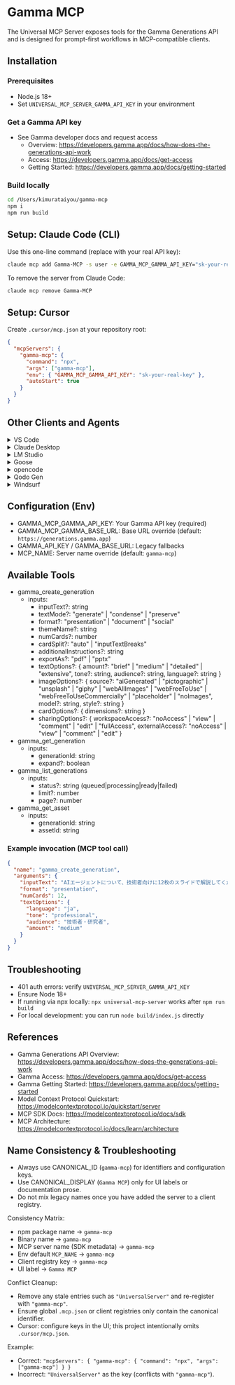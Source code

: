 # Gamma MCP

The Universal MCP Server exposes tools for the Gamma Generations API and is designed for prompt-first workflows in MCP-compatible clients.

## Installation

### Prerequisites
- Node.js 18+
- Set `UNIVERSAL_MCP_SERVER_GAMMA_API_KEY` in your environment

### Get a Gamma API key
- See Gamma developer docs and request access
  - Overview: https://developers.gamma.app/docs/how-does-the-generations-api-work
  - Access: https://developers.gamma.app/docs/get-access
  - Getting Started: https://developers.gamma.app/docs/getting-started

### Build locally
```bash
cd /Users/kimurataiyou/gamma-mcp
npm i
npm run build
```

## Setup: Claude Code (CLI)
Use this one-line command (replace with your real API key):
```bash
claude mcp add Gamma-MCP -s user -e GAMMA_MCP_GAMMA_API_KEY="sk-your-real-key" -- npx gamma-mcp
```
To remove the server from Claude Code:
```bash
claude mcp remove Gamma-MCP
```

## Setup: Cursor
Create `.cursor/mcp.json` at your repository root:
```json
{
  "mcpServers": {
    "gamma-mcp": {
      "command": "npx",
      "args": ["gamma-mcp"],
      "env": { "GAMMA_MCP_GAMMA_API_KEY": "sk-your-real-key" },
      "autoStart": true
    }
  }
}
```

## Other Clients and Agents

<details>
<summary>VS Code</summary>

[Install in VS Code](https://insiders.vscode.dev/redirect?url=vscode%3Amcp%2Finstall%3F%7B%22name%22%3A%22gamma-mcp%22%2C%22command%22%3A%22npx%22%2C%22args%22%3A%5B%22gamma-mcp%22%5D%7D)  
[Install in VS Code Insiders](https://insiders.vscode.dev/redirect?url=vscode-insiders%3Amcp%2Finstall%3F%7B%22name%22%3A%22gamma-mcp%22%2C%22command%22%3A%22npx%22%2C%22args%22%3A%5B%22gamma-mcp%22%5D%7D)

Or add via CLI:
```bash
code --add-mcp '{"name":"gamma-mcp","command":"npx","args":["gamma-mcp"],"env":{"GAMMA_MCP_GAMMA_API_KEY":"sk-your-real-key"}}'
```
</details>

<details>
<summary>Claude Desktop</summary>

Follow the MCP install guide and use the standard config above:
- Guide: https://modelcontextprotocol.io/quickstart/user
</details>

<details>
<summary>LM Studio</summary>

Add MCP Server with:
- Command: npx
- Args: ["gamma-mcp"]
- Env: GAMMA_MCP_GAMMA_API_KEY=sk-your-real-key
</details>

<details>
<summary>Goose</summary>

Advanced settings → Extensions → Add custom extension:
- Type: STDIO
- Command: npx
- Args: gamma-mcp
- Enabled: true
</details>

<details>
<summary>opencode</summary>

Example `~/.config/opencode/opencode.json`:
```json
{
  "$schema": "https://opencode.ai/config.json",
  "mcp": {
    "gamma-mcp": {
      "type": "local",
      "command": [
        "npx",
        "gamma-mcp"
      ],
      "enabled": true
    }
  }
}
```
</details>

<details>
<summary>Qodo Gen</summary>

Open Qodo Gen (VSCode/IntelliJ) → Connect more tools → + Add new MCP → Paste the standard config JSON → Save.
</details>

<details>
<summary>Windsurf</summary>

Follow Windsurf MCP documentation and use the standard config above:
- Docs: https://docs.windsurf.com/windsurf/cascade/mcp
</details>

## Configuration (Env)
- GAMMA_MCP_GAMMA_API_KEY: Your Gamma API key (required)
- GAMMA_MCP_GAMMA_BASE_URL: Base URL override (default: `https://generations.gamma.app`)
- GAMMA_API_KEY / GAMMA_BASE_URL: Legacy fallbacks
- MCP_NAME: Server name override (default: `gamma-mcp`)

## Available Tools
- gamma_create_generation
  - inputs:
    - inputText?: string
    - textMode?: "generate" | "condense" | "preserve"
    - format?: "presentation" | "document" | "social"
    - themeName?: string
    - numCards?: number
    - cardSplit?: "auto" | "inputTextBreaks"
    - additionalInstructions?: string
    - exportAs?: "pdf" | "pptx"
    - textOptions?: {
        amount?: "brief" | "medium" | "detailed" | "extensive",
        tone?: string,
        audience?: string,
        language?: string
      }
    - imageOptions?: {
        source?: "aiGenerated" | "pictographic" | "unsplash" | "giphy" | "webAllImages" | "webFreeToUse" | "webFreeToUseCommercially" | "placeholder" | "noImages",
        model?: string,
        style?: string
      }
    - cardOptions?: { dimensions?: string }
    - sharingOptions?: {
        workspaceAccess?: "noAccess" | "view" | "comment" | "edit" | "fullAccess",
        externalAccess?: "noAccess" | "view" | "comment" | "edit"
      }
- gamma_get_generation
  - inputs:
    - generationId: string
    - expand?: boolean
- gamma_list_generations
  - inputs:
    - status?: string (queued|processing|ready|failed)
    - limit?: number
    - page?: number
- gamma_get_asset
  - inputs:
    - generationId: string
    - assetId: string

### Example invocation (MCP tool call)
```json
{
  "name": "gamma_create_generation",
  "arguments": {
    "inputText": "AIエージェントについて、技術者向けに12枚のスライドで解説してください。",
    "format": "presentation",
    "numCards": 12,
    "textOptions": {
      "language": "ja",
      "tone": "professional",
      "audience": "技術者・研究者",
      "amount": "medium"
    }
  }
}
```

## Troubleshooting
- 401 auth errors: verify `UNIVERSAL_MCP_SERVER_GAMMA_API_KEY`
- Ensure Node 18+
- If running via npx locally: `npx universal-mcp-server` works after `npm run build`
- For local development: you can run `node build/index.js` directly

## References
- Gamma Generations API Overview: https://developers.gamma.app/docs/how-does-the-generations-api-work
- Gamma Access: https://developers.gamma.app/docs/get-access
- Gamma Getting Started: https://developers.gamma.app/docs/getting-started
- Model Context Protocol Quickstart: https://modelcontextprotocol.io/quickstart/server
- MCP SDK Docs: https://modelcontextprotocol.io/docs/sdk
- MCP Architecture: https://modelcontextprotocol.io/docs/learn/architecture

## Name Consistency & Troubleshooting
- Always use CANONICAL_ID (`gamma-mcp`) for identifiers and configuration keys.
- Use CANONICAL_DISPLAY (`Gamma MCP`) only for UI labels or documentation prose.
- Do not mix legacy names once you have added the server to a client registry.

Consistency Matrix:
- npm package name → `gamma-mcp`
- Binary name → `gamma-mcp`
- MCP server name (SDK metadata) → `gamma-mcp`
- Env default `MCP_NAME` → `gamma-mcp`
- Client registry key → `gamma-mcp`
- UI label → `Gamma MCP`

Conflict Cleanup:
- Remove any stale entries such as `"UniversalServer"` and re-register with `"gamma-mcp"`.
- Ensure global `.mcp.json` or client registries only contain the canonical identifier.
- Cursor: configure keys in the UI; this project intentionally omits `.cursor/mcp.json`.

Example:
- Correct: `"mcpServers": { "gamma-mcp": { "command": "npx", "args": ["gamma-mcp"] } }`
- Incorrect: `"UniversalServer"` as the key (conflicts with `"gamma-mcp"`).

